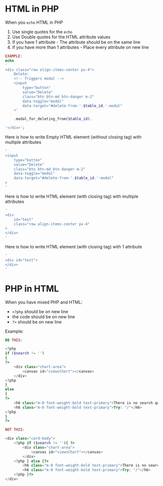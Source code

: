 # HTML in PHP
When you `echo` HTML in PHP

1. Use single quotes for the `echo`
2. Use Double quotes for the HTML attribute values
3. If you have 1 attribute - The attribute should be on the same line
3. If you have more than 1 attributes - Place every attribute on new line

```php
EXAMPLE:
echo
'
<div class="row align-items-center px-4">
    Delete:
    <!-- Triggers modal -->
    <input 
        type="button" 
        value="Delete" 
        class="btn btn-md btn-danger m-2"
        data-toggle="modal"
        data-target="#delete-from-'.$table_id.'-modal"
    >'

    .modal_for_deleting_from($table_id).

'</div>';
```

Here is how to write Empty HTML element (without closing tag) with multiple attributes
```php
'
<input 
    type="button" 
    value="Delete" 
    class="btn btn-md btn-danger m-2"
    data-toggle="modal"
    data-target="#delete-from-'.$table_id.'-modal"
>
'
```

Here is how to write HTML element (with closing tag) with multiple attributes
```php
'
<div 
    id="test"
    class="row align-items-center px-4"
>
</div>
'
```

Here is how to write HTML element (with closing tag) with 1 attribute
```php
'
<div id="test">
</div>
'
```

# PHP in HTML

When you have mixed PHP and HTML:

- `<?php` should be on new line
- the code should be on new line
- `?>` should be on new line

Example:

```php
DO THIS:

<?php
if ($search != '')
{ 
?>
    <div class="chart-area">
        <canvas id="viewsChart"></canvas>
    </div>
<?php
}
else
{
?>
    <h6 class="m-0 font-weight-bold text-primary">There is no search query</h6>
    <h6 class="m-0 font-weight-bold text-primary">Try: "/"</h6>
<?php
}
?>

NOT THIS:

<div class="card-body">
    <?php if ($search != ''){ ?>
        <div class="chart-area">
            <canvas id="viewsChart"></canvas>
        </div>
    <?php } else {?>
        <h6 class="m-0 font-weight-bold text-primary">There is no search query</h6>
        <h6 class="m-0 font-weight-bold text-primary">Try: "/"</h6>
    <?php }?>
</div>
```
